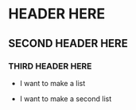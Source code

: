 # HEADER HERE
## SECOND HEADER HERE
### THIRD HEADER HERE

+ I want to make a list
- I want to make a second list
